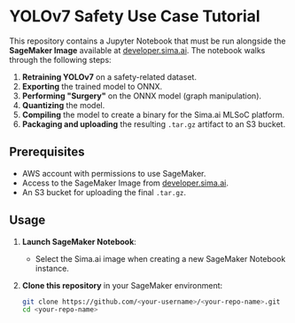 # YOLOv7 Safety Use Case Tutorial

This repository contains a Jupyter Notebook that must be run alongside the **SageMaker Image** available at [developer.sima.ai](https://developer.sima.ai). The notebook walks through the following steps:

1. **Retraining YOLOv7** on a safety-related dataset.
2. **Exporting** the trained model to ONNX.
3. **Performing "Surgery"** on the ONNX model (graph manipulation).
4. **Quantizing** the model.
5. **Compiling** the model to create a binary for the Sima.ai MLSoC platform.
6. **Packaging and uploading** the resulting `.tar.gz` artifact to an S3 bucket.

## Prerequisites

- AWS account with permissions to use SageMaker.
- Access to the SageMaker Image from [developer.sima.ai](https://developer.sima.ai).
- An S3 bucket for uploading the final `.tar.gz`.

## Usage

1. **Launch SageMaker Notebook**:  
   - Select the Sima.ai image when creating a new SageMaker Notebook instance.
   
2. **Clone this repository** in your SageMaker environment:
   ```bash
   git clone https://github.com/<your-username>/<your-repo-name>.git
   cd <your-repo-name>
